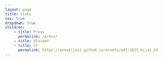 ```yaml
---
layout: page
title: Links
nav: true
dropdown: true
children:
    - title: Press
      permalink: /press/
    - title: divider
    - title: CV
      permalink: https://annakijas1.github.io/assets/pdf/2025_Kijas_CV.pdf
---
```

